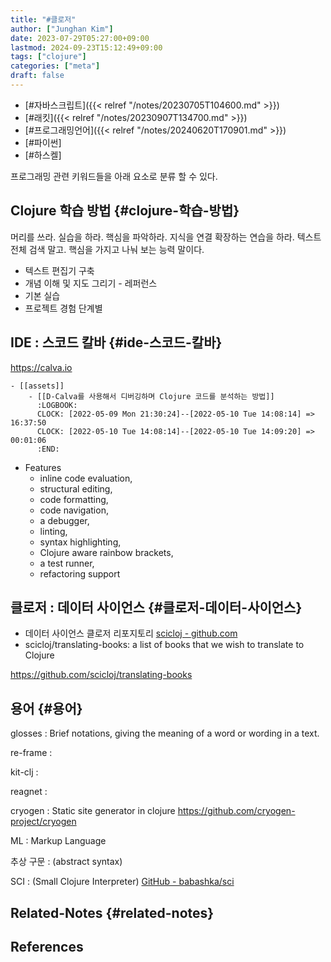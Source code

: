 ```yaml
---
title: "#클로저"
author: ["Junghan Kim"]
date: 2023-07-29T05:27:00+09:00
lastmod: 2024-09-23T15:12:49+09:00
tags: ["clojure"]
categories: ["meta"]
draft: false
---
```


-   [#자바스크립트]({{< relref "/notes/20230705T104600.md" >}})
-   [#래킷]({{< relref "/notes/20230907T134700.md" >}})
-   [#프로그래밍언어]({{< relref "/notes/20240620T170901.md" >}})
-   [#파이썬]
-   [#하스켈]

프로그래밍 관련 키워드들을 아래 요소로 분류 할 수 있다.


## Clojure 학습 방법 {#clojure-학습-방법}



머리를 쓰라. 실습을 하라. 핵심을 파악하라. 지식을 연결 확장하는 연습을 하라. 텍스트 전체 검색 말고. 핵심을 가지고 나눠 보는 능력 말이다.

-   텍스트 편집기 구축
-   개념 이해 및 지도 그리기 - 레퍼런스
-   기본 실습
-   프로젝트 경험 단계별


## IDE : 스코드 칼바 {#ide-스코드-칼바}

<https://calva.io>

```text
- [[assets]]
    - [[D-Calva를 사용해서 디버깅하며 Clojure 코드를 분석하는 방법]]
      :LOGBOOK:
      CLOCK: [2022-05-09 Mon 21:30:24]--[2022-05-10 Tue 14:08:14] =>  16:37:50
      CLOCK: [2022-05-10 Tue 14:08:14]--[2022-05-10 Tue 14:09:20] =>  00:01:06
      :END:
```

-   Features
    -   inline code evaluation,
    -   structural editing,
    -   code formatting,
    -   code navigation,
    -   a debugger,
    -   linting,
    -   syntax highlighting,
    -   Clojure aware rainbow brackets,
    -   a test runner,
    -   refactoring support


## 클로저 : 데이터 사이언스 {#클로저-데이터-사이언스}

-   데이터 사이언스 클로저 리포지토리 [scicloj - github.com](https://github.com/scicloj)
-   scicloj/translating-books: a list of books that we wish to translate to Clojure

<https://github.com/scicloj/translating-books>


## 용어 {#용어}

glosses
: Brief notations, giving the meaning of a word or wording in a text.

re-frame
:


kit-clj
:


reagnet
:


cryogen
: Static site generator in clojure <https://github.com/cryogen-project/cryogen>

ML
: Markup Language

추상 구문
: (abstract syntax)

SCI
: (Small Clojure Interpreter) [GitHub - babashka/sci](https://github.com/babashka/sci)


## Related-Notes {#related-notes}

## References

<style>.csl-entry{text-indent: -1.5em; margin-left: 1.5em;}</style><div class="csl-bib-body">
</div>
